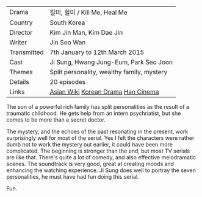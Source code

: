 | | |
|-|-|
Drama|&#53420;&#48120;, &#55184;&#48120; / Kill Me, Heal Me
Country|South Korea
Director|Kim Jin Man, Kim Dae Jin
Writer|Jin Soo Wan
Transmitted|7th January to 12th March 2015
Cast|Ji Sung, Hwang Jung-Eum, Park Seo Joon
Themes|Split personality, wealthy family, mystery
Details|20 episodes
Links|[Asian Wiki](http://asianwiki.com/Kill_Me) [Korean Drama](https://www.koreandrama.org/kill-me-heal-me/) [Han Cinema](https://www.hancinema.net/korean_drama_Kill_Me_v__Heal_Me.php)

The son of a powerful rich family has split personalities as the result of
a traumatic childhood. He gets help from an intern psychriatist, but she
comes to be more than a secret doctor.

The mystery, and the echoes of the past resonating in the present, work
surprisingly well for most of the serial. Yes I felt the characters were
rather dumb not to work the mystery out earlier, it could have been more
complicated. The beginning is stronger than the end, but most TV serials
are like that. There's quite a lot of comedy, and also effective
melodramatic scenes. The soundtrack is very good, great at creating
moods and enhancing the watching experience. Ji Sung does well to
portray the seven personalities, he must have had fun doing this serial.

Fun.